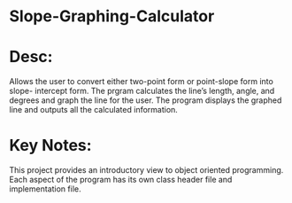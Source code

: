 # Slope-Graphing-Calculator
# Desc:
Allows the user to convert either two-point form or point-slope form into slope-
intercept form. The prgram calculates the line’s length, angle, and degrees and graph the line for the user.
The program displays the graphed line and outputs all the calculated information. 
# Key Notes:
This project provides an introductory view to object oriented programming. Each aspect of the program has its own class header file and implementation file. 
